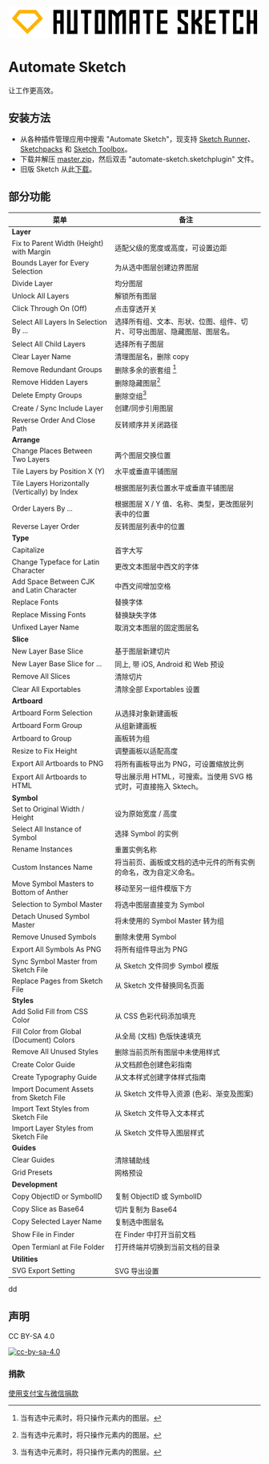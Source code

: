 
![Automate Sketch](automate-sketch.png)

# Automate Sketch

让工作更高效。

## 安装方法

- 从各种插件管理应用中搜索 "Automate Sketch"，现支持  [Sketch Runner](http://sketchrunner.com/)、[Sketchpacks](https://sketchpacks.com/) 和 [Sketch Toolbox](http://sketchtoolbox.com/)。
- 下载并解压 [master.zip](https://github.com/Ashung/Automate-Sketch/archive/master.zip)，然后双击 "automate-sketch.sketchplugin" 文件。
- 旧版 Sketch 从此[下载](https://github.com/Ashung/Automate-Sketch/releases)。

## 部分功能

| 菜单                                       | 备注                                       |
| ---------------------------------------- | ---------------------------------------- |
| **Layer**                                |                                          |
| Fix to Parent Width (Height) with Margin | 适配父级的宽度或高度，可设置边距                         |
| Bounds Layer for Every Selection         | 为从选中图层创建边界图层                             |
| Divide Layer                             | 均分图层                                     |
| Unlock All Layers                        | 解锁所有图层                                   |
| Click Through On (Off)                   | 点击穿透开关                                   |
| Select All Layers In Selection By ...    | 选择所有组、文本、形状、位图、组件、切片、可导出图层、隐藏图层、图层名。     |
| Select All Child Layers                  | 选择所有子图层                                  |
| Clear Layer Name                         | 清理图层名，删除 copy                            |
| Remove Redundant Groups                  | 删除多余的嵌套组 [^1]                            |
| Remove Hidden Layers                     | 删除隐藏图层[^1]                               |
| Delete Empty Groups                      | 删除空组[^1]                                 |
| Create / Sync Include Layer              | 创建/同步引用图层                                |
| Reverse Order And Close Path             | 反转顺序并关闭路径                                |
| **Arrange**                              |                                          |
| Change Places Between Two Layers         | 两个图层交换位置                                 |
| Tile Layers by Position X (Y)            | 水平或垂直平铺图层                                |
| Tile Layers Horizontally (Vertically) by Index | 根据图层列表位置水平或垂直平铺图层                        |
| Order Layers By ...                      | 根据图层 X / Y 值、名称、类型，更改图层列表中的位置            |
| Reverse Layer Order                      | 反转图层列表中的位置                               |
| **Type**                                 |                                          |
| Capitalize                               | 首字大写                                     |
| Change Typeface for Latin Character      | 更改文本图层中西文的字体                             |
| Add Space Between CJK and Latin Character | 中西文间增加空格                                 |
| Replace Fonts                            | 替换字体                                     |
| Replace Missing Fonts                    | 替换缺失字体                                   |
| Unfixed Layer Name                       | 取消文本图层的固定图层名                             |
| **Slice**                                |                                          |
| New Layer Base Slice                     | 基于图层新建切片                                 |
| New Layer Base Slice for ...             | 同上, 带 iOS, Android 和 Web 预设              |
| Remove All Slices                        | 清除切片                                     |
| Clear All Exportables                    | 清除全部 Exportables 设置                      |
| **Artboard**                             |                                          |
| Artboard Form Selection                  | 从选择对象新建画板                                |
| Artboard Form Group                      | 从组新建画板                                   |
| Artboard to Group                        | 画板转为组                                    |
| Resize to Fix Height                     | 调整画板以适配高度                                |
| Export All Artboards to PNG              | 将所有画板导出为 PNG，可设置缩放比例                     |
| Export All Artboards to HTML             | 导出展示用 HTML，可搜索。当使用 SVG 格式时，可直接拖入 Sktech。 |
| **Symbol**                               |                                          |
| Set to Original Width / Height           | 设为原始宽度 / 高度                              |
| Select All Instance of Symbol            | 选择 Symbol 的实例                            |
| Rename Instances                         | 重置实例名称                                   |
| Custom Instances Name                    | 将当前页、画板或文档的选中元件的所有实例的命名，改为自定义命名。         |
| Move Symbol Masters to Bottom of Anther  | 移动至另一组件模版下方                              |
| Selection to Symbol Master               | 将选中图层直接变为 Symbol                         |
| Detach Unused Symbol Master              | 将未使用的 Symbol Master 转为组                  |
| Remove Unused Symbols                    | 删除未使用 Symbol                             |
| Export All Symbols As PNG                | 将所有组件导出为 PNG                             |
| Sync Symbol Master from Sketch File      | 从 Sketch 文件同步 Symbol 模版                  |
| Replace Pages from Sketch File           | 从 Sketch 文件替换同名页面                        |
| **Styles**                               |                                          |
| Add Solid Fill from CSS Color            | 从 CSS 色彩代码添加填充                           |
| Fill Color from Global (Document) Colors | 从全局 (文档) 色版快速填充                          |
| Remove All Unused Styles                 | 删除当前页所有图层中未使用样式                          |
| Create Color Guide                       | 从文档颜色创建色彩指南                              |
| Create Typography Guide                  | 从文本样式创建字体样式指南                            |
| Import Document Assets from Sketch File  | 从 Sketch 文件导入资源 (色彩、渐变及图案)               |
| Import Text Styles from Sketch File      | 从 Sketch 文件导入文本样式                        |
| Import Layer Styles from Sketch File     | 从 Sketch 文件导入图层样式                        |
| **Guides**                               |                                          |
| Clear Guides                             | 清除辅助线                                    |
| Grid Presets                             | 网格预设                                     |
| **Development**                          |                                          |
| Copy ObjectID or SymbolID                | 复制 ObjectID 或 SymbolID                   |
| Copy Slice as Base64                     | 切片复制为 Base64                             |
| Copy Selected Layer Name                 | 复制选中图层名                                  |
| Show File in Finder                      | 在 Finder 中打开当前文档                         |
| Open Termianl at File Folder             | 打开终端并切换到当前文档的目录                          |
| **Utilities**                            |                                          |
| SVG Export Setting                       | SVG 导出设置                                 |

[^1]: 当有选中元素时，将只操作元素内的图层。

dd

## 声明

CC BY-SA 4.0

[![cc-by-sa-4.0](https://i.creativecommons.org/l/by-sa/4.0/80x15.png)](http://creativecommons.org/licenses/by-sa/4.0/)

### 捐款

[使用支付宝与微信捐款](https://ashung.github.io/donate.html)
